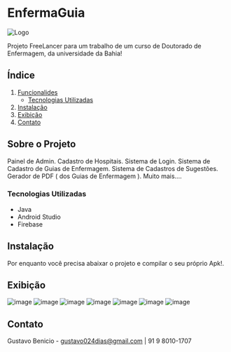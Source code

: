 # EnfermaGuia

![Logo](https://github.com/gustavodias24/EnfermaGuia/blob/18a59c633549103a80590a59672324eec7455aa5/app/src/main/res/drawable/iconeapp.png)

Projeto FreeLancer para um trabalho de um curso de Doutorado de Enfermagem, da universidade da Bahia!

## Índice

1. [Funcionalides](#sobre-o-projeto)
    - [Tecnologias Utilizadas](#tecnologias-utilizadas)
2. [Instalação](#instalação)
3. [Exibição](#exibição)
4. [Contato](#contato)

## Sobre o Projeto

Painel de Admin.
Cadastro de Hospitais.
Sistema de Login.
Sistema de Cadastro de Guias de Enfermagem.
Sistema de Cadastros de Sugestões.
Gerador de PDF ( dos Guias de Enfermagem ).
Muito mais....

### Tecnologias Utilizadas

- Java
- Android Studio
- Firebase

## Instalação

Por enquanto você precisa abaixar o projeto e compilar o seu próprio Apk!.

## Exibição

![image](https://github.com/gustavodias24/EnfermaGuia/blob/c9abb553719ea13e9ead1f5f33a3cc6863f36c24/app/src/main/res/raw/tela_de_login.png)
![image](https://github.com/gustavodias24/EnfermaGuia/blob/c9abb553719ea13e9ead1f5f33a3cc6863f36c24/app/src/main/res/raw/tele_do_usuario.png)
![image](https://github.com/gustavodias24/EnfermaGuia/blob/c9abb553719ea13e9ead1f5f33a3cc6863f36c24/app/src/main/res/raw/visualizando_procedimento.png)
![image](https://github.com/gustavodias24/EnfermaGuia/blob/c9abb553719ea13e9ead1f5f33a3cc6863f36c24/app/src/main/res/raw/adicionar_sugestao.png)
![image](https://github.com/gustavodias24/EnfermaGuia/blob/c9abb553719ea13e9ead1f5f33a3cc6863f36c24/app/src/main/res/raw/gerando_pdf_compartilhavel.png)
![image](https://github.com/gustavodias24/EnfermaGuia/blob/c9abb553719ea13e9ead1f5f33a3cc6863f36c24/app/src/main/res/raw/tela_adm_hospital.png)
![image](https://github.com/gustavodias24/EnfermaGuia/blob/c9abb553719ea13e9ead1f5f33a3cc6863f36c24/app/src/main/res/raw/tela_criacao_procedimento.png)


## Contato

Gustavo Benicio - gustavo024dias@gmail.com | 91 9 8010-1707

